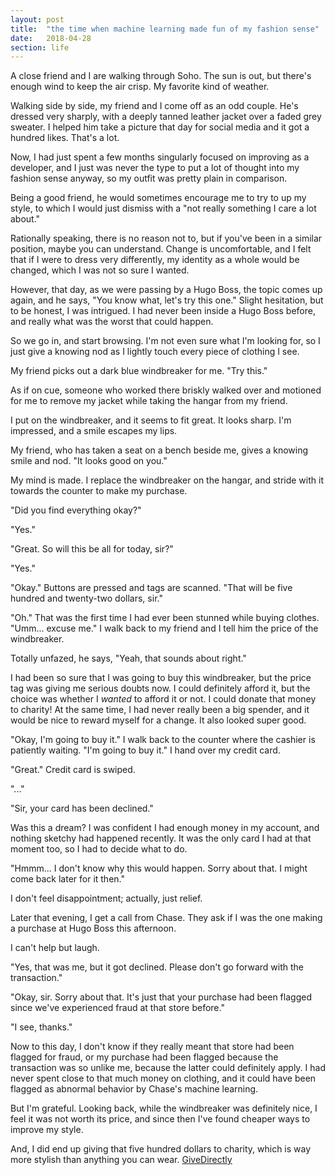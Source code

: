 ```yaml
---
layout: post
title:  "the time when machine learning made fun of my fashion sense"
date:   2018-04-28
section: life
---
```


A close friend and I are walking through Soho. The sun is out, but there's enough wind to keep the air crisp. My favorite kind of weather.

Walking side by side, my friend and I come off as an odd couple. He's dressed very sharply, with a deeply tanned leather jacket over a faded grey sweater. I helped him take a picture that day for social media and it got a hundred likes. That's a lot.

Now, I had just spent a few months singularly focused on improving as a developer, and I just was never the type to put a lot of thought into my fashion sense anyway, so my outfit was pretty plain in comparison.

Being a good friend, he would sometimes encourage me to try to up my style, to which I would just dismiss with a "not really something I care a lot about."

Rationally speaking, there is no reason not to, but if you've been in a similar position, maybe you can understand. Change is uncomfortable, and I felt that if I were to dress very differently, my identity as a whole would be changed, which I was not so sure I wanted.

However, that day, as we were passing by a Hugo Boss, the topic comes up again, and he says, "You know what, let's try this one." Slight hesitation, but to be honest, I was intrigued. I had never been inside a Hugo Boss before, and really what was the worst that could happen.

So we go in, and start browsing. I'm not even sure what I'm looking for, so I just give a knowing nod as I lightly touch every piece of clothing I see.

My friend picks out a dark blue windbreaker for me. "Try this."

As if on cue, someone who worked there briskly walked over and motioned for me to remove my jacket while taking the hangar from my friend. 

I put on the windbreaker, and it seems to fit great. It looks sharp. I'm impressed, and a smile escapes my lips.

My friend, who has taken a seat on a bench beside me, gives a knowing smile and nod. "It looks good on you."

My mind is made. I replace the windbreaker on the hangar, and stride with it towards the counter to make my purchase. 

"Did you find everything okay?"

"Yes."

"Great. So will this be all for today, sir?"

"Yes."

"Okay." Buttons are pressed and tags are scanned. "That will be five hundred and twenty-two dollars, sir."

"Oh." That was the first time I had ever been stunned while buying clothes. "Umm... excuse me." I walk back to my friend and I tell him the price of the windbreaker. 

Totally unfazed, he says, "Yeah, that sounds about right."

I had been so sure that I was going to buy this windbreaker, but the price tag was giving me serious doubts now. I could definitely afford it, but the choice was whether I *wanted* to afford it or not. I could donate that money to charity! At the same time, I had never really been a big spender, and it would be nice to reward myself for a change. It also looked super good.

"Okay, I'm going to buy it." I walk back to the counter where the cashier is patiently waiting. "I'm going to buy it." I hand over my credit card.

"Great." Credit card is swiped.

"..."

"Sir, your card has been declined."

Was this a dream? I was confident I had enough money in my account, and nothing sketchy had happened recently. It was the only card I had at that moment too, so I had to decide what to do.

"Hmmm... I don't know why this would happen. Sorry about that. I might come back later for it then."

I don't feel disappointment; actually, just relief. 

Later that evening, I get a call from Chase. They ask if I was the one making a purchase at Hugo Boss this afternoon. 

I can't help but laugh.

"Yes, that was me, but it got declined. Please don't go forward with the transaction."

"Okay, sir. Sorry about that. It's just that your purchase had been flagged since we've experienced fraud at that store before."

"I see, thanks."

Now to this day, I don't know if they really meant that store had been flagged for fraud, or my purchase had been flagged because the transaction was so unlike me, because the latter could definitely apply. I had never spent close to that much money on clothing, and it could have been flagged as abnormal behavior by Chase's machine learning.

But I'm grateful. Looking back, while the windbreaker was definitely nice, I feel it was not worth its price, and since then I've found cheaper ways to improve my style. 

And, I did end up giving that five hundred dollars to charity, which is way more stylish than anything you can wear. [GiveDirectly](https://www.givedirectly.org/)
